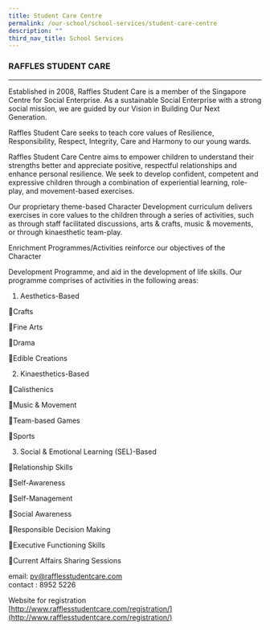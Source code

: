 ```yaml
---
title: Student Care Centre
permalink: /our-school/school-services/student-care-centre
description: ""
third_nav_title: School Services
---
```

### RAFFLES STUDENT CARE 
---------------------

  

Established in 2008, Raffles Student Care is a member of the Singapore Centre for Social Enterprise. As a sustainable Social Enterprise with a strong social mission, we are guided by our Vision in Building Our Next Generation. 

  

Raffles Student Care seeks to teach core values of Resilience, Responsibility, Respect, Integrity, Care and Harmony to our young wards.

  

Raffles Student Care Centre aims to empower children to understand their strengths better and appreciate positive, respectful relationships and enhance personal resilience. We seek to develop confident, competent and expressive children through a combination of experiential learning, role-play, and movement-based exercises.

  

Our proprietary theme-based Character Development curriculum delivers exercises in core values to the children through a series of activities, such as through staff facilitated discussions, arts & crafts, music & movements, or through kinaesthetic team-play.

  

Enrichment Programmes/Activities reinforce our objectives of the Character 

Development Programme, and aid in the development of life skills. Our programme comprises of activities in the following areas: 

  

1) Aesthetics-Based 

Crafts 

Fine Arts 

Drama 

Edible Creations 

  

2) Kinaesthetics-Based 

Calisthenics 

Music & Movement 

Team-based Games  

Sports 

  

3) Social & Emotional Learning (SEL)-Based 

Relationship Skills 

Self-Awareness 

Self-Management 

Social Awareness 

Responsible Decision Making 

Executive Functioning Skills

Current Affairs Sharing Sessions

  
	

email:  [pv@rafflesstudentcare.com](mailto:pv@rafflesstudentcare.com)<br>
contact : 8952 5226

  

Website for registration <br>
[http://www.rafflesstudentcare.com/registration/](http://www.rafflesstudentcare.com/registration/)